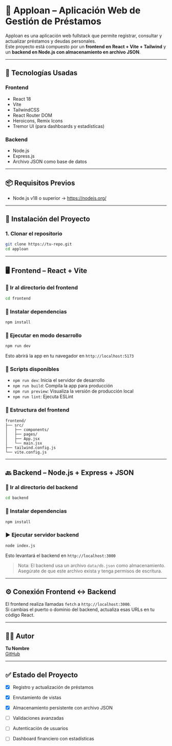 
# 📘 Apploan – Aplicación Web de Gestión de Préstamos

Apploan es una aplicación web fullstack que permite registrar, consultar y actualizar préstamos y deudas personales.  
Este proyecto está compuesto por un **frontend en React + Vite + Tailwind** y un **backend en Node.js con almacenamiento en archivo JSON**.

---

## 🧩 Tecnologías Usadas

### Frontend
- React 18
- Vite
- TailwindCSS
- React Router DOM
- Heroicons, Remix Icons
- Tremor UI (para dashboards y estadísticas)

### Backend
- Node.js
- Express.js
- Archivo JSON como base de datos

---

## 📦 Requisitos Previos

- Node.js v18 o superior → https://nodejs.org/

---

## 🚀 Instalación del Proyecto

### 1. Clonar el repositorio

```bash
git clone https://tu-repo.git
cd apploan
```

---

## 🖥️ Frontend – React + Vite

### 📂 Ir al directorio del frontend

```bash
cd frontend
```

### 🔧 Instalar dependencias

```bash
npm install
```

### 🧪 Ejecutar en modo desarrollo

```bash
npm run dev
```

Esto abrirá la app en tu navegador en `http://localhost:5173`

### 📜 Scripts disponibles

- `npm run dev`: Inicia el servidor de desarrollo
- `npm run build`: Compila la app para producción
- `npm run preview`: Visualiza la versión de producción local
- `npm run lint`: Ejecuta ESLint

### 📁 Estructura del frontend

```
frontend/
├── src/
│   ├── components/
│   ├── pages/
│   ├── App.jsx
│   └── main.jsx
├── tailwind.config.js
└── vite.config.js
```

---

## 🔙 Backend – Node.js + Express + JSON

### 📂 Ir al directorio del backend

```bash
cd backend
```

### 🔧 Instalar dependencias

```bash
npm install
```

### ▶️ Ejecutar servidor backend

```bash
node index.js
```

Esto levantará el backend en `http://localhost:3000`


> Nota: El backend usa un archivo `data/db.json` como almacenamiento. Asegúrate de que este archivo exista y tenga permisos de escritura.

---

## ⚙️ Conexión Frontend ↔ Backend

El frontend realiza llamadas `fetch` a `http://localhost:3000`.  
Si cambias el puerto o dominio del backend, actualiza esas URLs en tu código React.

---

## 🧑‍💻 Autor

**Tu Nombre**  
[GitHub](https://github.com/JoseCarmona17)

---

## ✅ Estado del Proyecto

- [x] Registro y actualización de préstamos
- [x] Enrutamiento de vistas
- [x] Almacenamiento persistente con archivo JSON
- [ ] Validaciones avanzadas
- [ ] Autenticación de usuarios
- [ ] Dashboard financiero con estadísticas

